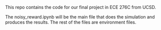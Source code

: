 This repo contains the code for our final project in ECE 276C from UCSD. 

The noisy_reward.ipynb will be the main file that does the simulation and produces the results. The rest of the files are environment files.
